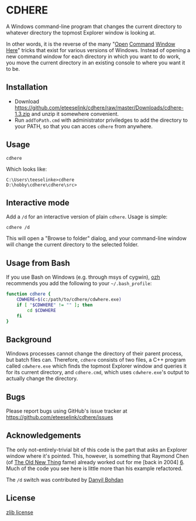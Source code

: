 CDHERE
======

A Windows command-line program that changes the current directory to 
whatever directory the topmost Explorer window is looking at. 

In other words, it is the reverse of the many "[Open][1] [Command][2] 
[Window][3] [Here][4]" tricks that exist for various versions of Windows.
Instead of opening a new command window for each directory in which you want 
to do work, you move the current directory in an existing console to where you
want it to be.

Installation
------------

* Download <https://github.com/eteeselink/cdhere/raw/master/Downloads/cdhere-1.3.zip>
  and unzip it somewhere convenient.
* Run `addToPath.cmd` with administrator priviledges to add the directory to
  your PATH, so that you can acces `cdhere` from anywhere.

Usage
-----
    
    cdhere

Which looks like:

    C:\Users\teeselinke>cdhere
    D:\hobby\cdhere\cdhere\src>
    
Interactive mode
----------------

Add a `/d` for an interactive version of plain `cdhere`. Usage is simple:

    cdhere /d
    
This will open a "Browse to folder" dialog, and your command-line window will change the current directory to the selected folder.


Usage from Bash
---------------
If you use Bash on Windows (e.g. through msys of cygwin), [ozh][9] recommends you add the following to your `~/.bash_profile`:

```sh
function cdhere {
	CDWHERE=$(c:/path/to/cdhere/cdwhere.exe)
	if [ "$CDWHERE" != "" ]; then
		cd $CDWHERE
	fi
}
```

Background
----------

Windows processes cannot change the directory of their parent process, but
batch files can. Therefore, `cdhere` consists of two files, a C++ program
called `cdwhere.exe` which finds the topmost Explorer window and queries it
for its current directory, and `cdhere.cmd`, which uses `cdwhere.exe`'s 
output to actually change the directory.

Bugs
----

Please report bugs using GitHub's issue tracker at
<https://github.com/eteeselink/cdhere/issues>

Acknowledgements
----------------

The only not-entirely-trivial bit of this code is the part that asks an 
Explorer window where it's pointed. This, however, is something that Raymond 
Chen (of [The Old New Thing][5] fame) already worked out for me [back in 2004]
[6]. Much of the code you see here is little more than his example refactored.

The `/d` switch was contributed by [Danyil Bohdan][7]

License
-------
[zlib license][8]

[1]: http://www.mydigitallife.info/add-open-command-window-here-to-xp-folder-with-powertoy/
[2]: http://stackoverflow.com/a/1225574/103395
[3]: http://code.kliu.org/cmdopen/
[4]: http://go.microsoft.com/fwlink/?LinkId=211417
[5]: http://blogs.msdn.com/b/oldnewthing
[6]: http://blogs.msdn.com/b/oldnewthing/archive/2004/07/20/188696.aspx
[7]: https://github.com/dbohdan
[8]: https://github.com/eteeselink/cdhere/raw/master/LICENSE.txt
[9]: https://github.com/ozh
